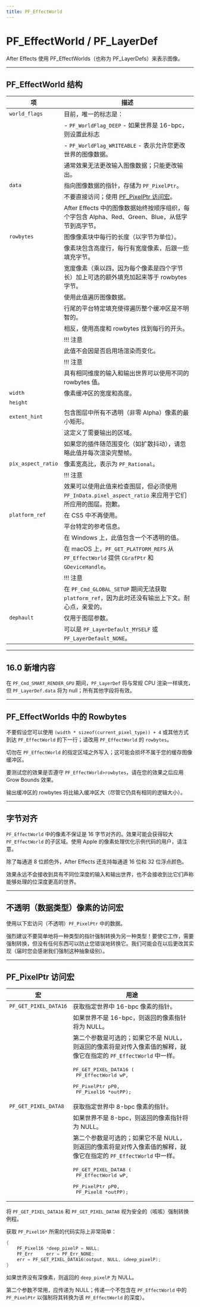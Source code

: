 ```yaml
---
title: PF_EffectWorld
---
```

# PF_EffectWorld / PF_LayerDef

After Effects 使用 PF_EffectWorlds（也称为 PF_LayerDefs）来表示图像。

---

## PF_EffectWorld 结构

|        项         |                                                                    描述                                                                     |
|-------------------|----------------------------------------------------------------------------------------------------------------------------------------------------|
| `world_flags`      | 目前，唯一的标志是：                                                                                                                     |
|                    | - `PF_WorldFlag_DEEP` - 如果世界是 16-bpc，则设置此标志                                                                                                 |
|                    | - `PF_WorldFlag_WRITEABLE` - 表示允许您更改世界的图像数据。                                                  |
|                    | 通常效果无法更改输入图像数据；只能更改输出。                                                                                       |
| `data`             | 指向图像数据的指针，存储为 `PF_PixelPtr`。                                                                                                  |
|                    | 不要直接访问；使用 [PF_PixelPtr 访问宏](#pf_pixelptr-accessor-macros)。                                                       |
|                    | After Effects 中的图像数据始终按顺序组织，每个字包含 Alpha、Red、Green、Blue，从低字节到高字节。    |
| `rowbytes`         | 图像像素块中每行的长度（以字节为单位）。                                                                                  |
|                    | 像素块包含高度行，每行有宽度像素，后跟一些填充字节。                                                |
|                    | 宽度像素（乘以四，因为每个像素是四个字节长）加上可选的额外填充加起来等于 rowbytes 字节。                        |
|                    | 使用此值遍历图像数据。                                                                                                         |
|                    | 行尾的平台特定填充使得遍历整个缓冲区是不明智的。                                                        |
|                    | 相反，使用高度和 rowbytes 找到每行的开头。                                                                                 |
|                    | !!! 注意                                                                                                                                           |
|                    |      此值不会因是否启用场渲染而变化。                                                                          |
|                    | !!! 注意                                                                                                                                           |
|                    |      具有相同维度的输入和输出世界可以使用不同的 rowbytes 值。                                                           |
| `width`            | 像素缓冲区的宽度和高度。                                                                                                              |
| `height`           |                                                                                                                                                    |
| `extent_hint`      | 包含图层中所有不透明（非零 Alpha）像素的最小矩形。                                                               |
|                    | 这定义了需要输出的区域。                                                                                                    |
|                    | 如果您的插件随范围变化（如扩散抖动），请忽略此值并每次渲染完整帧。                                     |
| `pix_aspect_ratio` | 像素宽高比，表示为 `PF_Rational`。                                                                                               |
|                    | !!! 注意                                                                                                                                           |
|                    |      效果可以使用此值来检查图层，但必须使用 `PF_InData.pixel_aspect_ratio` 来应用于它们所应用的图层。抱歉。 |
| `platform_ref`     | 在 CS5 中不再使用。                                                                                                                             |
|                    | 平台特定的参考信息。                                                                                                           |
|                    | 在 Windows 上，此值包含一个不透明的值。                                                                                                         |
|                    | 在 macOS 上，`PF_GET_PLATFORM_REFS` 从 `PF_EffectWorld` 提供 `CGrafPtr` 和 `GDeviceHandle`。                                              |
|                    | !!! 注意                                                                                                                                           |
|                    |      在 `PF_Cmd_GLOBAL_SETUP` 期间无法获取 `platform_ref`，因为此时还没有输出上下文。耐心点，亲爱的。                    |
| `dephault`         | 仅用于图层参数。                                                                                                                         |
|                    | 可以是 `PF_LayerDefault_MYSELF` 或 `PF_LayerDefault_NONE`。                                                                                         |

---

## 16.0 新增内容

在 `PF_Cmd_SMART_RENDER_GPU` 期间，`PF_LayerDef` 将与常规 CPU 渲染一样填充，但 `PF_LayerDef.data` 将为 null；所有其他字段将有效。

---

## PF_EffectWorlds 中的 Rowbytes

不要假设您可以使用 `(width * sizeof(current_pixel_type)) + 4` 或其他方式到达 `PF_EffectWorld` 的下一行；请改用 `PF_EffectWorld` 的 `rowbytes`。

切勿在 `PF_EffectWorld` 的指定区域之外写入；这可能会损坏不属于您的缓存图像缓冲区。

要测试您的效果是否遵守 `PF_EffectWorld>rowbytes`，请在您的效果之后应用 Grow Bounds 效果。

输出缓冲区的 rowbytes 将比输入缓冲区大（尽管它仍具有相同的逻辑大小）。

---

## 字节对齐

`PF_EffectWorld` 中的像素不保证是 16 字节对齐的。效果可能会获得较大 `PF_EffectWorld` 的子区域。使用 Apple 的像素处理优化示例代码的用户，请注意。

除了每通道 8 位颜色外，After Effects 还支持每通道 16 位和 32 位浮点颜色。

效果永远不会接收到具有不同位深度的输入和输出世界，也不会接收到比它们声称能够处理的位深度更高的世界。

---

## 不透明（数据类型）像素的访问宏

使用以下宏访问（不透明）`PF_PixelPtr` 中的数据。

强烈建议不要简单地将一种类型的指针强制转换为另一种类型！要使它工作，需要强制转换，但没有任何东西可以防止您错误地转换它。我们可能会在以后更改其实现（届时您会感谢我们强制这种抽象级别）。

---

## PF_PixelPtr 访问宏

|         宏         |                                                                                        用途                                                                                         |
|--------------------|----------------------------------------------------------------------------------------------------------------------------------------------------------------------------------------|
| `PF_GET_PIXEL_DATA16` | 获取指定世界中 16-bpc 像素的指针。                                                                                                                         |
|                       | 如果世界不是 16-bpc，则返回的像素指针将为 NULL。                                                                                                                    |
|                       | 第二个参数是可选的；如果它不是 NULL，则返回的像素将是对传入像素值的解释，就像它在指定的 `PF_EffectWorld` 中一样。 |
|                       | <pre lang="cpp">PF_GET_PIXEL_DATA16 (<br/>  PF_EffectWorld wP,<br/>  PF_PixelPtr    pP0,<br/>  PF_Pixel16     \*outPP);</pre>                                                          |
| `PF_GET_PIXEL_DATA8`  | 获取指定世界中 8-bpc 像素的指针。                                                                                                                          |
|                       | 如果世界不是 8-bpc，则返回的像素指针将为 NULL。                                                                                                                    |
|                       | 第二个参数是可选的；如果它不是 NULL，则返回的像素将是对传入像素值的解释，就像它在指定的 `PF_EffectWorld` 中一样。 |
|                       | <pre lang="cpp">PF_GET_PIXEL_DATA8 (<br/>  PF_EffectWorld wP,<br/>  PF_PixelPtr    pP0,<br/>  PF_Pixel8      \*outPP);</pre>                                                           |

将 `PF_GET_PIXEL_DATA16` 和 `PF_GET_PIXEL_DATA8` 视为安全的（咳咳）强制转换例程。

获取 `PF_Pixel16*` 所需的代码实际上非常简单：

```cpp
{
    PF_Pixel16 *deep_pixelP = NULL;
    PF_Err     err = PF_Err_NONE;
    err = PF_GET_PIXEL_DATA16(output, NULL, &deep_pixelP);
}
```

如果世界没有深像素，则返回的 `deep_pixelP` 为 NULL。

第二个参数不常用，应传递为 NULL；传递一个不包含在 `PF_EffectWorld` 中的 `PF_PixelPtr` 以强制将其转换为该 `PF_EffectWorld` 的深度）。